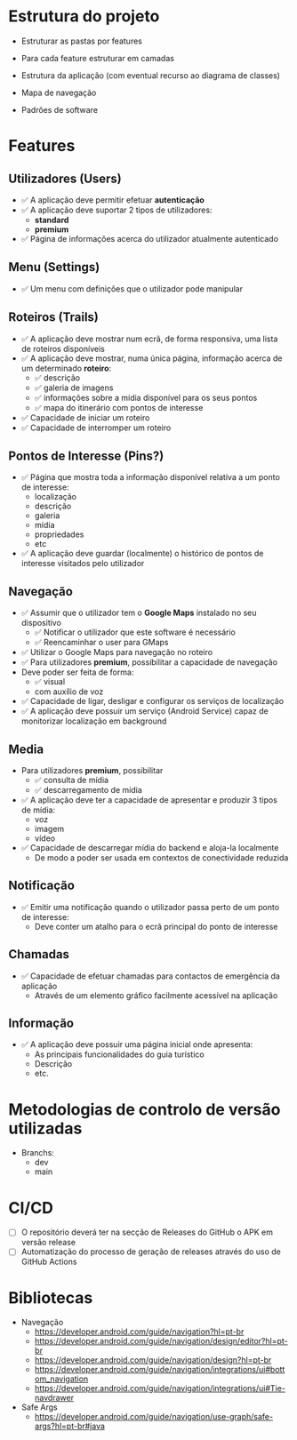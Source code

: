 
# Estrutura do projeto

* Estruturar as pastas por features
* Para cada feature estruturar em camadas


* Estrutura da aplicação (com eventual recurso ao diagrama de classes)
* Mapa de navegação
* Padrões de software

# Features

## Utilizadores (Users) 

- ✅ A aplicação deve permitir efetuar **autenticação**
- ✅ A aplicação deve suportar 2 tipos de utilizadores:
  * **standard**
  * **premium**
- ✅ Página de informações acerca do utilizador atualmente autenticado

## Menu (Settings)

- ✅ Um menu com definições que o utilizador pode manipular

## Roteiros (Trails)

- ✅ A aplicação deve mostrar num ecrã, de forma responsiva, uma lista de roteiros disponíveis
- ✅ A aplicação deve mostrar, numa única página, informação acerca de um determinado **roteiro**:
  * ✅ descrição
  * ✅ galeria de imagens
  * ✅ informações sobre a mídia disponível para os seus pontos
  * ✅ mapa do itinerário com pontos de interesse
- ✅ Capacidade de iniciar um roteiro
- ✅ Capacidade de interromper um roteiro

## Pontos de Interesse (Pins?)

- ✅ Página que mostra toda a informação disponível relativa a um ponto de interesse:
  * localização
  * descrição
  * galeria
  * mídia
  * propriedades
  * etc
- ✅ A aplicação deve guardar (localmente) o histórico de pontos de interesse visitados pelo utilizador

## Navegação 

- ✅ Assumir que o utilizador tem o **Google Maps** instalado no seu dispositivo 
  * ✅ Notificar o utilizador que este software é necessário
  * ✅ Reencaminhar o user para GMaps
- ✅ Utilizar o Google Maps para navegação no roteiro
- ✅ Para utilizadores **premium**, possibilitar a capacidade de navegação
- Deve poder ser feita de forma:
  - ✅ visual
  - com auxílio de voz
- ✅ Capacidade de ligar, desligar e configurar os serviços de localização
- ✅ A aplicação deve possuir um serviço (Android Service) capaz de monitorizar localização em background

## Media

- Para utilizadores **premium**, possibilitar
  - ✅ consulta de mídia
  - ✅ descarregamento de mídia
- ✅ A aplicação deve ter a capacidade de apresentar e produzir 3 tipos de mídia:
  * voz
  * imagem
  * vídeo
- ✅ Capacidade de descarregar mídia do backend e aloja-la localmente
  * De modo a poder ser usada em contextos de conectividade reduzida

## Notificação

- ✅ Emitir uma notificação quando o utilizador passa perto de um ponto de interesse:
  * Deve conter um atalho para o ecrã principal do ponto de interesse

## Chamadas

- ✅ Capacidade de efetuar chamadas para contactos de emergência da aplicação 
  * Através de um elemento gráfico facilmente acessível na aplicação
 
## Informação

- ✅ A aplicação deve possuir uma página inicial onde apresenta:
  * As principais funcionalidades do guia turístico
  * Descrição
  * etc.

# Metodologias de controlo de versão utilizadas

* Branchs:
  * dev
  * main

# CI/CD

- [ ] O repositório deverá ter na secção de Releases do GitHub o APK em versão release
- [ ] Automatização do processo de geração de releases através do uso de GitHub Actions

# Bibliotecas

* Navegação
  * https://developer.android.com/guide/navigation?hl=pt-br
  * https://developer.android.com/guide/navigation/design/editor?hl=pt-br
  * https://developer.android.com/guide/navigation/design?hl=pt-br
  * https://developer.android.com/guide/navigation/integrations/ui#bottom_navigation
  * https://developer.android.com/guide/navigation/integrations/ui#Tie-navdrawer
* Safe Args
  * https://developer.android.com/guide/navigation/use-graph/safe-args?hl=pt-br#java
